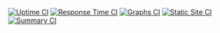 
<!--end: description-->

[![Uptime CI](https://github.com/CodeIntel-Development/uptime/workflows/Uptime%20CI/badge.svg)](https://github.com/CodeIntel-Development/uptime/actions?query=workflow%3A%22Uptime+CI%22)
[![Response Time CI](https://github.com/CodeIntel-Development/uptime/workflows/Response%20Time%20CI/badge.svg)](https://github.com/CodeIntel-Development/uptime/actions?query=workflow%3A%22Response+Time+CI%22)
[![Graphs CI](https://github.com/CodeIntel-Development/uptime/workflows/Graphs%20CI/badge.svg)](https://github.com/CodeIntel-Development/uptime/actions?query=workflow%3A%22Graphs+CI%22)
[![Static Site CI](https://github.com/CodeIntel-Development/uptime/workflows/Static%20Site%20CI/badge.svg)](https://github.com/CodeIntel-Development/uptime/actions?query=workflow%3A%22Static+Site+CI%22)
[![Summary CI](https://github.com/CodeIntel-Development/uptime/workflows/Summary%20CI/badge.svg)](https://github.com/CodeIntel-Development/uptime/actions?query=workflow%3A%22Summary+CI%22)
